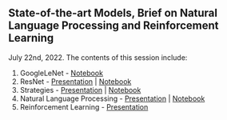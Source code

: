 ## State-of-the-art Models, Brief on Natural Language Processing and Reinforcement Learning
July 22nd, 2022.
The contents of this session include:
  1. GoogleLeNet - [Notebook](./(1)%20GoogLeNet%20Notebook.ipynb)
  2. ResNet - [Presentation](./(2)%20ResNets%20Presentation.pdf) | [Notebook](./(3)%20ResNets%20Notebook.ipynb)
  3. Strategies - [Presentation](./(4)%20Strategies%20for%20Training%20Neural%20Network%20Presentation.pdf) | [Notebook](./(5)%20Evaluating%20Metrics%20Notebook.ipynb)
  4. Natural Language Processing - [Presentation](./(6)%20Natural%20Language%20Processing%20Presentation.pdf) | [Notebook](./(7)%20Sarcasm%20Detection.ipynb)
  5. Reinforcement Learning - [Presentation](./(8)%20Reinforcement%20Learning%20Presentation.pdf)
  